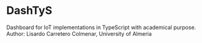 # DashTyS
Dashboard for IoT implementations in TypeScript with academical purpose.
Author: Lisardo Carretero Colmenar, University of Almeria
